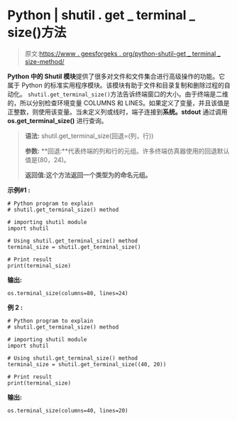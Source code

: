 # Python | shutil . get _ terminal _ size()方法

> 原文:[https://www . geesforgeks . org/python-shutil-get _ terminal _ size-method/](https://www.geeksforgeeks.org/python-shutil-get_terminal_size-method/)

**Python 中的 Shutil 模块**提供了很多对文件和文件集合进行高级操作的功能。它属于 Python 的标准实用程序模块。该模块有助于文件和目录复制和删除过程的自动化。
`shutil.get_terminal_size()`方法告诉终端窗口的大小。由于终端是二维的，所以分别检查环境变量 COLUMNS 和 LINES。如果定义了变量，并且该值是正整数，则使用该变量。当未定义列或线时，端子连接到**系统。__stdout__** 通过调用 **os.get_terminal_size()** 进行查询。

> **语法:** shutil.get_terminal_size(回退=(列，行))
> 
> **参数:**
> **回退:**代表终端的列和行的元组。许多终端仿真器使用的回退默认值是(80，24)。
> 
> **返回值:**这个方法返回一个类型为**的命名元组。**

**示例#1 :**

```
# Python program to explain
# shutil.get_terminal_size() method 

# importing shutil module 
import shutil 

# Using shutil.get_terminal_size() method 
terminal_size = shutil.get_terminal_size()

# Print result 
print(terminal_size) 
```

**输出:**

```
os.terminal_size(columns=80, lines=24)

```

**例 2 :**

```
# Python program to explain
# shutil.get_terminal_size() method 

# importing shutil module 
import shutil 

# Using shutil.get_terminal_size() method 
terminal_size = shutil.get_terminal_size((40, 20))

# Print result 
print(terminal_size) 
```

**输出:**

```
os.terminal_size(columns=40, lines=20)

```